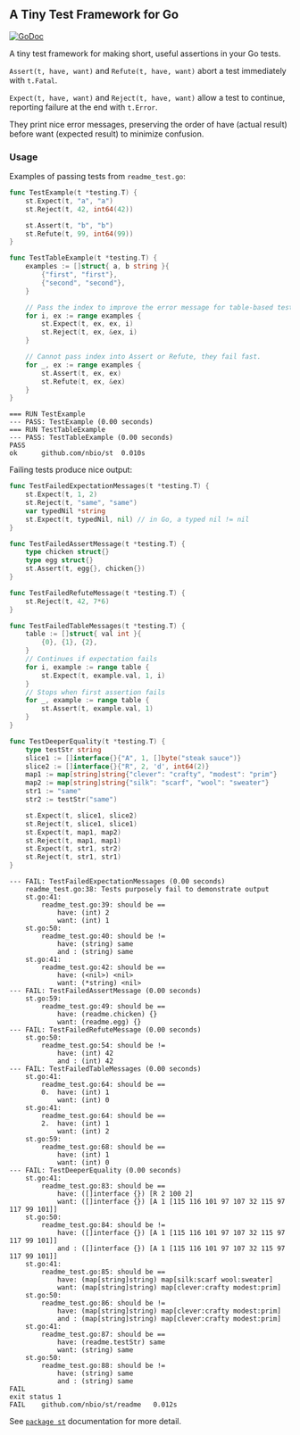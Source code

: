 ## A Tiny Test Framework for Go

[![GoDoc](https://godoc.org/github.com/nbio/st?status.png)](https://godoc.org/github.com/nbio/st)

A tiny test framework for making short, useful assertions in your Go tests.

`Assert(t, have, want)` and `Refute(t, have, want)` abort a test immediately with `t.Fatal`.

`Expect(t, have, want)` and `Reject(t, have, want)` allow a test to continue, reporting failure at the end with `t.Error`.

They print nice error messages, preserving the order of have (actual result) before want (expected result) to minimize confusion.

### Usage

Examples of passing tests from `readme_test.go`:

```go
func TestExample(t *testing.T) {
	st.Expect(t, "a", "a")
	st.Reject(t, 42, int64(42))

	st.Assert(t, "b", "b")
	st.Refute(t, 99, int64(99))
}

func TestTableExample(t *testing.T) {
	examples := []struct{ a, b string }{
		{"first", "first"},
		{"second", "second"},
	}

	// Pass the index to improve the error message for table-based tests.
	for i, ex := range examples {
		st.Expect(t, ex, ex, i)
		st.Reject(t, ex, &ex, i)
	}

	// Cannot pass index into Assert or Refute, they fail fast.
	for _, ex := range examples {
		st.Assert(t, ex, ex)
		st.Refute(t, ex, &ex)
	}
}
```

```console
=== RUN TestExample
--- PASS: TestExample (0.00 seconds)
=== RUN TestTableExample
--- PASS: TestTableExample (0.00 seconds)
PASS
ok  	github.com/nbio/st	0.010s
```

Failing tests produce nice output:

```go
func TestFailedExpectationMessages(t *testing.T) {
	st.Expect(t, 1, 2)
	st.Reject(t, "same", "same")
	var typedNil *string
	st.Expect(t, typedNil, nil) // in Go, a typed nil != nil
}

func TestFailedAssertMessage(t *testing.T) {
	type chicken struct{}
	type egg struct{}
	st.Assert(t, egg{}, chicken{})
}

func TestFailedRefuteMessage(t *testing.T) {
	st.Reject(t, 42, 7*6)
}

func TestFailedTableMessages(t *testing.T) {
	table := []struct{ val int }{
		{0}, {1}, {2},
	}
	// Continues if expectation fails
	for i, example := range table {
		st.Expect(t, example.val, 1, i)
	}
	// Stops when first assertion fails
	for _, example := range table {
		st.Assert(t, example.val, 1)
	}
}

func TestDeeperEquality(t *testing.T) {
	type testStr string
	slice1 := []interface{}{"A", 1, []byte("steak sauce")}
	slice2 := []interface{}{"R", 2, 'd', int64(2)}
	map1 := map[string]string{"clever": "crafty", "modest": "prim"}
	map2 := map[string]string{"silk": "scarf", "wool": "sweater"}
	str1 := "same"
	str2 := testStr("same")

	st.Expect(t, slice1, slice2)
	st.Reject(t, slice1, slice1)
	st.Expect(t, map1, map2)
	st.Reject(t, map1, map1)
	st.Expect(t, str1, str2)
	st.Reject(t, str1, str1)
}
```

```console
--- FAIL: TestFailedExpectationMessages (0.00 seconds)
	readme_test.go:38: Tests purposely fail to demonstrate output
	st.go:41:
		readme_test.go:39: should be ==
		 	have: (int) 2
			want: (int) 1
	st.go:50:
		readme_test.go:40: should be !=
		 	have: (string) same
			and : (string) same
	st.go:41:
		readme_test.go:42: should be ==
		 	have: (<nil>) <nil>
			want: (*string) <nil>
--- FAIL: TestFailedAssertMessage (0.00 seconds)
	st.go:59:
		readme_test.go:49: should be ==
		 	have: (readme.chicken) {}
			want: (readme.egg) {}
--- FAIL: TestFailedRefuteMessage (0.00 seconds)
	st.go:50:
		readme_test.go:54: should be !=
		 	have: (int) 42
			and : (int) 42
--- FAIL: TestFailedTableMessages (0.00 seconds)
	st.go:41:
		readme_test.go:64: should be ==
		0. 	have: (int) 1
			want: (int) 0
	st.go:41:
		readme_test.go:64: should be ==
		2. 	have: (int) 1
			want: (int) 2
	st.go:59:
		readme_test.go:68: should be ==
		 	have: (int) 1
			want: (int) 0
--- FAIL: TestDeeperEquality (0.00 seconds)
	st.go:41:
		readme_test.go:83: should be ==
		 	have: ([]interface {}) [R 2 100 2]
			want: ([]interface {}) [A 1 [115 116 101 97 107 32 115 97 117 99 101]]
	st.go:50:
		readme_test.go:84: should be !=
		 	have: ([]interface {}) [A 1 [115 116 101 97 107 32 115 97 117 99 101]]
			and : ([]interface {}) [A 1 [115 116 101 97 107 32 115 97 117 99 101]]
	st.go:41:
		readme_test.go:85: should be ==
		 	have: (map[string]string) map[silk:scarf wool:sweater]
			want: (map[string]string) map[clever:crafty modest:prim]
	st.go:50:
		readme_test.go:86: should be !=
		 	have: (map[string]string) map[clever:crafty modest:prim]
			and : (map[string]string) map[clever:crafty modest:prim]
	st.go:41:
		readme_test.go:87: should be ==
		 	have: (readme.testStr) same
			want: (string) same
	st.go:50:
		readme_test.go:88: should be !=
		 	have: (string) same
			and : (string) same
FAIL
exit status 1
FAIL	github.com/nbio/st/readme	0.012s
```

See [`package st`](https://godoc.org/github.com/nbio/st) documentation for more detail.
